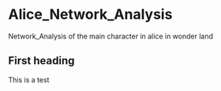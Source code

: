# Alice_Network_Analysis
Network_Analysis of the main character in alice in wonder land

## First heading 

This is a test